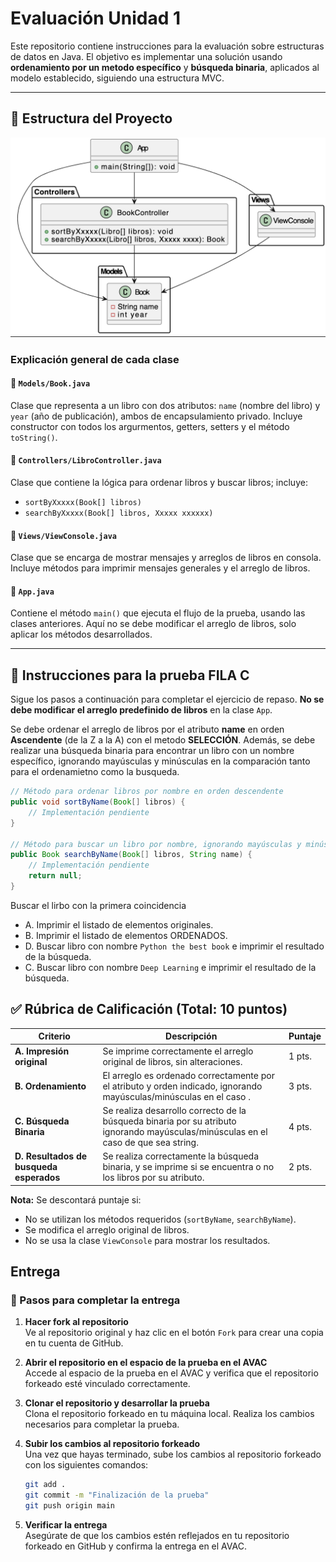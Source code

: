 # Evaluación Unidad 1

Este repositorio contiene instrucciones para la evaluación sobre estructuras de datos en Java. El objetivo es implementar una solución usando **ordenamiento por un metodo específico** y **búsqueda binaria**, aplicados al modelo establecido, siguiendo una estructura MVC.

---

## 🧩 Estructura del Proyecto

![Diagrama UML del Proyecto](assets/uml.png)

### Explicación general de cada clase 

#### 📂 `Models/Book.java`
Clase que representa a un libro con dos atributos: `name` (nombre del libro) y `year` (año de publicación), ambos de encapsulamiento privado. Incluye constructor con todos los argurmentos, getters, setters y el método `toString()`.

#### 📂 `Controllers/LibroController.java`
Clase que contiene la lógica para ordenar libros y buscar libros; incluye:
- `sortByXxxxx(Book[] libros)`
- `searchByXxxxx(Book[] libros, Xxxxx xxxxxx)`

#### 📂 `Views/ViewConsole.java`
Clase que se encarga de mostrar mensajes y arreglos de libros en consola. Incluye métodos para imprimir mensajes generales y el arreglo de libros.

#### 📂 `App.java`
Contiene el método `main()` que ejecuta el flujo de la prueba, usando las clases anteriores. Aquí no se debe modificar el arreglo de libros, solo aplicar los métodos desarrollados.

---

## 📝 Instrucciones para la prueba FILA C

Sigue los pasos a continuación para completar el ejercicio de repaso. **No se debe modificar el arreglo predefinido de libros** en la clase `App`.

Se debe ordenar el arreglo de libros por el atributo **name** en orden **Ascendente** (de la Z a la A) con el metodo **SELECCIÓN**. Además, se debe realizar una búsqueda binaria para encontrar un libro con un nombre específico, ignorando mayúsculas y minúsculas en la comparación tanto para el ordenamietno como la busqueda.

```java
// Método para ordenar libros por nombre en orden descendente
public void sortByName(Book[] libros) {
    // Implementación pendiente
}

// Método para buscar un libro por nombre, ignorando mayúsculas y minúsculas
public Book searchByName(Book[] libros, String name) {
    // Implementación pendiente
    return null;
}
```

Buscar el lirbo con la primera coincidencia

- A. Imprimir el listado de elementos originales.
- B. Imprimir el listado de elementos ORDENADOS.
- D. Buscar libro con nombre `Python the best book` e imprimir el resultado de la búsqueda.
- C. Buscar libro con nombre `Deep Learning` e imprimir el resultado de la búsqueda.


## ✅ Rúbrica de Calificación (Total: 10 puntos)

| Criterio | Descripción | Puntaje |
|---------|-------------|---------|
| **A. Impresión original** | Se imprime correctamente el arreglo original de libros, sin alteraciones. | 1 pts. |
| **B. Ordenamiento** | El arreglo es ordenado correctamente por el atributo y orden indicado, ignorando mayúsculas/minúsculas en el caso . | 3 pts. |
| **C. Búsqueda Binaria** | Se realiza desarrollo correcto de la búsqueda binaria por su atributo ignorando mayúsculas/minúsculas en el caso de que sea string. | 4 pts. |
| **D. Resultados de busqueda esperados** | Se realiza correctamente la búsqueda binaria, y se imprime si se encuentra o no los libros por su atributo. | 2 pts. |

**Nota:** Se descontará puntaje si:
- No se utilizan los métodos requeridos (`sortByName`, `searchByName`).
- Se modifica el arreglo original de libros.
- No se usa la clase `ViewConsole` para mostrar los resultados.


## Entrega 

### 🚀 Pasos para completar la entrega

1. **Hacer fork al repositorio**  
    Ve al repositorio original y haz clic en el botón `Fork` para crear una copia en tu cuenta de GitHub.

2. **Abrir el repositorio en el espacio de la prueba en el AVAC**  
    Accede al espacio de la prueba en el AVAC y verifica que el repositorio forkeado esté vinculado correctamente.

3. **Clonar el repositorio y desarrollar la prueba**  
    Clona el repositorio forkeado en tu máquina local.
    Realiza los cambios necesarios para completar la prueba.

4. **Subir los cambios al repositorio forkeado**  
    Una vez que hayas terminado, sube los cambios al repositorio forkeado con los siguientes comandos:  
    ```bash
    git add .
    git commit -m "Finalización de la prueba"
    git push origin main
    ```

5. **Verificar la entrega**  
    Asegúrate de que los cambios estén reflejados en tu repositorio forkeado en GitHub y confirma la entrega en el AVAC.